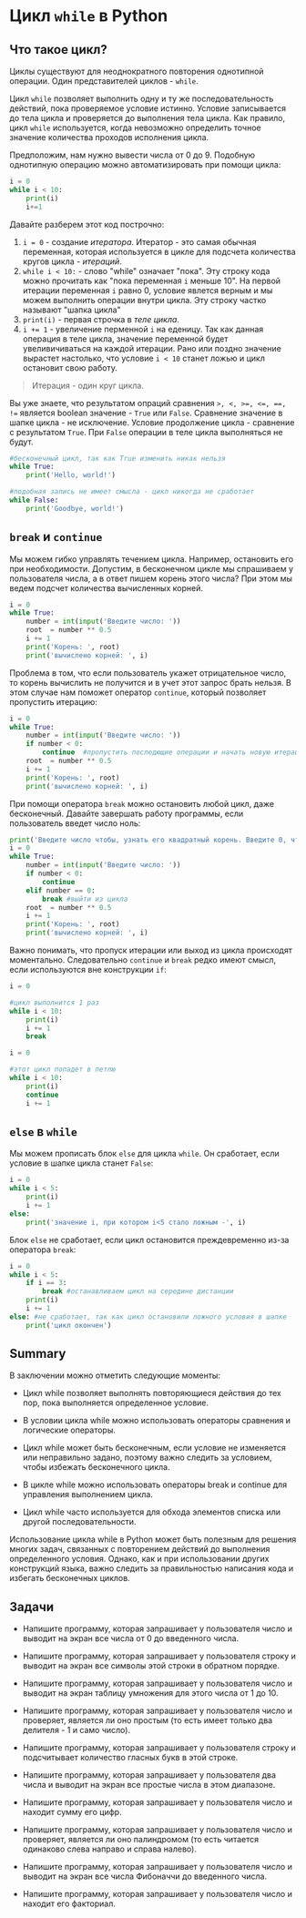 # Цикл ```while``` в Python

## Что такое цикл?

Циклы существуют для неоднократного повторения однотипной операции. Один представителей циклов - ```while```.

Цикл ```while``` позволяет выполнить одну и ту же последовательность действий, пока проверяемое условие истинно. Условие записывается до тела цикла и проверяется до выполнения тела цикла. Как правило, цикл ```while``` используется, когда невозможно определить точное значение количества проходов исполнения цикла.

Предположим, нам нужно вывести числа от 0 до 9. Подобную однотипную операцию можно автоматизировать при помощи цикла:

```Python
i = 0 
while i < 10:
    print(i)
    i+=1
```

Давайте разберем этот код построчно:

1. ```i = 0``` - создание *итератора*. Итератор - это самая обычная переменная, которая используется в цикле для подсчета количества кругов цикла - *итераций*.
2. ```while i < 10:``` - слово "while" означает "пока". Эту строку кода можно прочитать как "пока переменная ```i``` меньше 10". На первой итерации переменная ```i``` равно 0, условие явлется верным и мы можем выполнить операции внутри цикла. Эту строку частко называют "шапка цикла"
3. ```print(i)``` - первая строчка в *теле цикла*.
4. ```i += 1``` - увеличение перменной ```i``` на еденицу. Так как данная операция в теле цикла, значение переменной будет увеливичиваться на каждой итерации. Рано или поздно значение вырастет настолько, что условие ```i < 10``` станет ложью и цикл остановит свою работу.

> Итерация - один круг цикла.

Вы уже знаете, что результатом опраций сравнения ```>, <, >=, <=, ==, !=``` является boolean значение - ```True``` или ```False```. Сравнение значение в шапке цикла - не исключение. Условие продолжение цикла - сравнение с результатом ```True```. При ```False``` операции в теле цикла выполняться не будут.

```Python
#бесконечный цикл, так как True изменить никак нельзя
while True:
    print('Hello, world!')

#подобная запись не имеет смысла - цикл никогда не сработает
while False:
    print('Goodbye, world!')
```

## ```break``` и ```continue```

Мы можем гибко управлять течением цикла. Например, остановить его при необходимости. Допустим, в бесконечном цикле мы спрашиваем у пользователя числа, а в ответ пишем корень этого числа? При этом мы ведем подсчет количества вычисленных корней.

```Python
i = 0
while True:
    number = int(input('Введите число: '))
    root  = number ** 0.5
    i += 1
    print('Корень: ', root)
    print('вычислено корней: ', i)
```

Проблема в том, что если пользователь укажет отрицательное число, то корень вычислить не получится и в учет этот запрос брать нельзя. В этом случае нам поможет оператор ```continue```, который позволяет пропустить итерацию:

```Python
i = 0
while True:
    number = int(input('Введите число: '))
    if number < 0:
        continue  #пропустить последющие операции и начать новую итерацию
    root  = number ** 0.5
    i += 1
    print('Корень: ', root)
    print('вычислено корней: ', i)
```

При помощи оператора ```break``` можно остановить любой цикл, даже бесконечный. Давайте завершать работу программы, если пользователь введет число ноль:

```Python
print('Введите число чтобы, узнать его квадратный корень. Введите 0, чтобы выйти из программы')
i = 0
while True:
    number = int(input('Введите число: '))
    if number < 0:
        continue 
    elif number == 0:
        break #выйти из цикла
    root  = number ** 0.5
    i += 1
    print('Корень: ', root)
    print('вычислено корней: ', i)
```

Важно понимать, что пропуск итерации или выход из цикла происходят моментально. Следовательно ```continue``` и ```break``` редко имеют смысл, если используются вне конструкции ```if```:

```Python
i = 0

#цикл выполнится 1 раз
while i < 10:
    print(i)
    i += 1
    break
```

```Python
i = 0

#этот цикл попадет в петлю
while i < 10:
    print(i)
    continue
    i += 1
```

## ```else``` в ```while```

Мы можем прописать блок ```else``` для цикла ```while```. Он сработает, если условие в шапке цикла станет ```False```:

```Python
i = 0 
while i < 5:
    print(i)
    i += 1
else:
    print('значение i, при котором i<5 стало ложным -', i)
```

Блок ```else``` не сработает, если цикл остановится преждевременно из-за оператора ```break```:

```Python
i = 0
while i < 5:
    if i == 3:
        break #останавливаем цикл на середине дистанции
    print(i)
    i += 1
else: #не сработает, так как цикл остановили ложного условия в шапке
    print('цикл окончен') 

```

## Summary

В заключении можно отметить следующие моменты:

- Цикл while позволяет выполнять повторяющиеся действия до тех пор, пока выполняется определенное условие.

- В условии цикла while можно использовать операторы сравнения и логические операторы.

- Цикл while может быть бесконечным, если условие не изменяется или неправильно задано, поэтому важно следить за условием, чтобы избежать бесконечного цикла.

- В цикле while можно использовать операторы break и continue для управления выполнением цикла.

- Цикл while часто используется для обхода элементов списка или другой последовательности.

Использование цикла while в Python может быть полезным для решения многих задач, связанных с повторением действий до выполнения определенного условия. Однако, как и при использовании других конструкций языка, важно следить за правильностью написания кода и избегать бесконечных циклов.

## Задачи

- Напишите программу, которая запрашивает у пользователя число и выводит на экран все числа от 0 до введенного числа.

- Напишите программу, которая запрашивает у пользователя строку и выводит на экран все символы этой строки в обратном порядке.

- Напишите программу, которая запрашивает у пользователя число и выводит на экран таблицу умножения для этого числа от 1 до 10.

- Напишите программу, которая запрашивает у пользователя число и проверяет, является ли оно простым (то есть имеет только два делителя - 1 и само число).

- Напишите программу, которая запрашивает у пользователя строку и подсчитывает количество гласных букв в этой строке.

- Напишите программу, которая запрашивает у пользователя два числа и выводит на экран все простые числа в этом диапазоне.

- Напишите программу, которая запрашивает у пользователя число и находит сумму его цифр.

- Напишите программу, которая запрашивает у пользователя число и проверяет, является ли оно палиндромом (то есть читается одинаково слева направо и справа налево).

- Напишите программу, которая запрашивает у пользователя число и выводит на экран все числа Фибоначчи до введенного числа.

- Напишите программу, которая запрашивает у пользователя число и находит его факториал.
